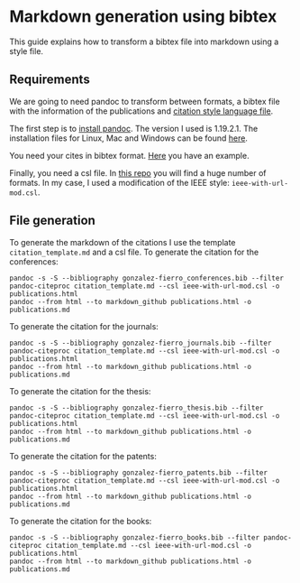 # Markdown generation using bibtex

This guide explains how to transform a bibtex file into markdown using a style file.

## Requirements

We are going to need pandoc to transform between formats, a bibtex file with the information of the publications and [citation style language file](http://citationstyles.org/). 

The first step is to [install pandoc](http://pandoc.org/installing.html). The version I used is 1.19.2.1. The installation files for Linux, Mac and Windows can be found [here](https://github.com/jgm/pandoc/releases/tag/1.19.2.1).

You need your cites in bibtex format. [Here](gonzalez-fierro2014thesis.bib) you have an example.

Finally, you need a csl file. In [this repo](https://github.com/citation-style-language/styles) you will find a huge number of formats. In my case, I used a modification of the IEEE style: `ieee-with-url-mod.csl`.

## File generation

To generate the markdown of the citations I use the template `citation_template.md` and a csl file. To generate the citation for the conferences:

    pandoc -s -S --bibliography gonzalez-fierro_conferences.bib --filter pandoc-citeproc citation_template.md --csl ieee-with-url-mod.csl -o publications.html
    pandoc --from html --to markdown_github publications.html -o publications.md

To generate the citation for the journals:

    pandoc -s -S --bibliography gonzalez-fierro_journals.bib --filter pandoc-citeproc citation_template.md --csl ieee-with-url-mod.csl -o publications.html
    pandoc --from html --to markdown_github publications.html -o publications.md

To generate the citation for the thesis:

    pandoc -s -S --bibliography gonzalez-fierro_thesis.bib --filter pandoc-citeproc citation_template.md --csl ieee-with-url-mod.csl -o publications.html
    pandoc --from html --to markdown_github publications.html -o publications.md

To generate the citation for the patents:

    pandoc -s -S --bibliography gonzalez-fierro_patents.bib --filter pandoc-citeproc citation_template.md --csl ieee-with-url-mod.csl -o publications.html
    pandoc --from html --to markdown_github publications.html -o publications.md

To generate the citation for the books:

    pandoc -s -S --bibliography gonzalez-fierro_books.bib --filter pandoc-citeproc citation_template.md --csl ieee-with-url-mod.csl -o publications.html
    pandoc --from html --to markdown_github publications.html -o publications.md